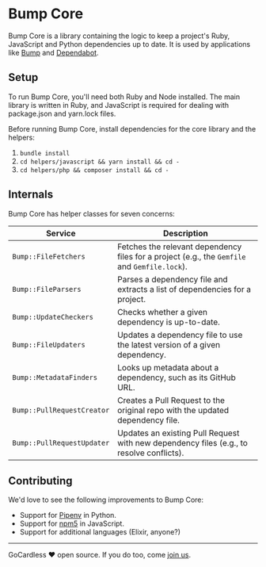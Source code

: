 # Bump Core

Bump Core is a library containing the logic to keep a project's Ruby,
JavaScript and Python dependencies up to date. It is used by applications
like [Bump](https://github.com/gocardless/bump) and
[Dependabot](https://dependabot.com).

## Setup

To run Bump Core, you'll need both Ruby and Node installed. The main library is
written in Ruby, and JavaScript is required for dealing with package.json and
yarn.lock files.

Before running Bump Core, install dependencies for the core library and the
helpers:

1. `bundle install`
2. `cd helpers/javascript && yarn install && cd -`
2. `cd helpers/php && composer install && cd -`

## Internals

Bump Core has helper classes for seven concerns:

| Service                    | Description                                                                                   |
|----------------------------|-----------------------------------------------------------------------------------------------|
| `Bump::FileFetchers`       | Fetches the relevant dependency files for a project (e.g., the `Gemfile` and `Gemfile.lock`). |
| `Bump::FileParsers`        | Parses a dependency file and extracts a list of dependencies for a project.                   |
| `Bump::UpdateCheckers`     | Checks whether a given dependency is up-to-date.                                              |
| `Bump::FileUpdaters`       | Updates a dependency file to use the latest version of a given dependency.                    |
| `Bump::MetadataFinders`    | Looks up metadata about a dependency, such as its GitHub URL.                                 |
| `Bump::PullRequestCreator` | Creates a Pull Request to the original repo with the updated dependency file.                 |
| `Bump::PullRequestUpdater` | Updates an existing Pull Request with new dependency files (e.g., to resolve conflicts).      |

## Contributing

We'd love to see the following improvements to Bump Core:

- Support for [Pipenv](https://github.com/kennethreitz/pipenv) in Python.
- Support for [npm5](https://www.npmjs.com/package/npm5) in JavaScript.
- Support for additional languages (Elixir, anyone?)

---

GoCardless ♥ open source. If you do too, come [join us](https://gocardless.com/about/jobs/software-engineer/).
